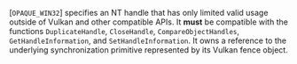 [`OPAQUE_WIN32`] specifies an NT
handle that has only limited valid usage outside of Vulkan and other
compatible APIs.
It  **must**  be compatible with the functions `DuplicateHandle`,
`CloseHandle`, `CompareObjectHandles`, `GetHandleInformation`,
and `SetHandleInformation`.
It owns a reference to the underlying synchronization primitive
represented by its Vulkan fence object.